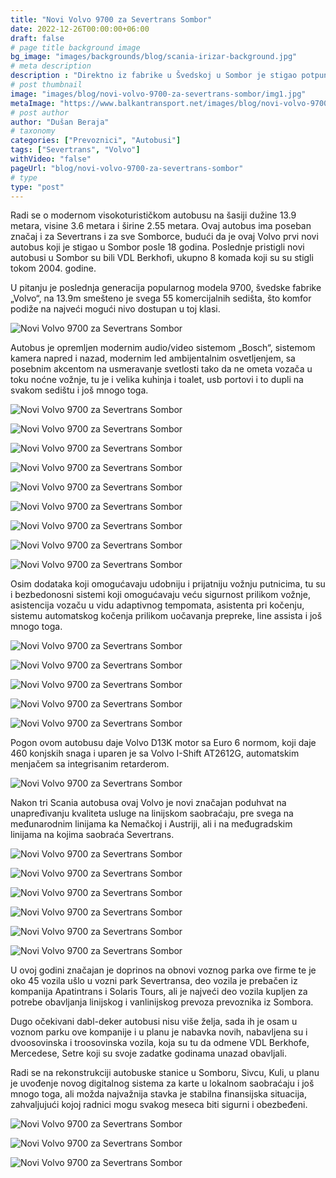 ```yaml
---
title: "Novi Volvo 9700 za Severtrans Sombor"
date: 2022-12-26T00:00:00+06:00
draft: false
# page title background image
bg_image: "images/backgrounds/blog/scania-irizar-background.jpg"
# meta description
description : "Direktno iz fabrike u Švedskoj u Sombor je stigao potpuno novi Volvo 9700 poslednje generacije."
# post thumbnail
image: "images/blog/novi-volvo-9700-za-severtrans-sombor/img1.jpg"
metaImage: "https://www.balkantransport.net/images/blog/novi-volvo-9700-za-severtrans-sombor/img1.jpg"
# post author
author: "Dušan Beraja"
# taxonomy
categories: ["Prevoznici", "Autobusi"]
tags: ["Severtrans", "Volvo"]
withVideo: "false"
pageUrl: "blog/novi-volvo-9700-za-severtrans-sombor"
# type
type: "post"
---
```


Radi se o modernom visokoturističkom autobusu na šasiji dužine 13.9 metara, visine 3.6 metara i širine 2.55 metara. Ovaj autobus ima poseban značaj i za Severtrans i za sve Somborce, budući da je ovaj Volvo prvi novi autobus koji je stigao u Sombor posle 18 godina. Poslednje pristigli novi autobusi u Sombor su bili VDL Berkhofi, ukupno 8 komada koji su su stigli tokom 2004. godine.

U pitanju je poslednja generacija popularnog modela 9700, švedske fabrike „Volvo“, na 13.9m smešteno je svega 55 komercijalnih sedišta, što komfor podiže na najveći mogući nivo dostupan u toj klasi.

![Novi Volvo 9700 za Severtrans Sombor](/images/blog/novi-volvo-9700-za-severtrans-sombor/img2.jpg "Novi Volvo 9700 za Severtrans Sombor")

Autobus je opremljen modernim audio/video sistemom „Bosch“, sistemom kamera napred i nazad, modernim led ambijentalnim osvetljenjem, sa posebnim akcentom na usmeravanje svetlosti tako da ne ometa vozača u toku noćne vožnje, tu je i velika kuhinja i toalet, usb portovi i to dupli na svakom sedištu i još mnogo toga.

![Novi Volvo 9700 za Severtrans Sombor](/images/blog/novi-volvo-9700-za-severtrans-sombor/img3.jpg "Novi Volvo 9700 za Severtrans Sombor")

![Novi Volvo 9700 za Severtrans Sombor](/images/blog/novi-volvo-9700-za-severtrans-sombor/img4.jpg "Novi Volvo 9700 za Severtrans Sombor")

![Novi Volvo 9700 za Severtrans Sombor](/images/blog/novi-volvo-9700-za-severtrans-sombor/img5.jpg "Novi Volvo 9700 za Severtrans Sombor")

![Novi Volvo 9700 za Severtrans Sombor](/images/blog/novi-volvo-9700-za-severtrans-sombor/img6.jpg "Novi Volvo 9700 za Severtrans Sombor")

![Novi Volvo 9700 za Severtrans Sombor](/images/blog/novi-volvo-9700-za-severtrans-sombor/img7.jpg "Novi Volvo 9700 za Severtrans Sombor")

![Novi Volvo 9700 za Severtrans Sombor](/images/blog/novi-volvo-9700-za-severtrans-sombor/img8.jpg "Novi Volvo 9700 za Severtrans Sombor")

![Novi Volvo 9700 za Severtrans Sombor](/images/blog/novi-volvo-9700-za-severtrans-sombor/img9.jpg "Novi Volvo 9700 za Severtrans Sombor")

![Novi Volvo 9700 za Severtrans Sombor](/images/blog/novi-volvo-9700-za-severtrans-sombor/img10.jpg "Novi Volvo 9700 za Severtrans Sombor")

![Novi Volvo 9700 za Severtrans Sombor](/images/blog/novi-volvo-9700-za-severtrans-sombor/img11.jpg "Novi Volvo 9700 za Severtrans Sombor")

Osim dodataka koji omogućavaju udobniju i prijatniju vožnju putnicima, tu su i bezbedonosni sistemi koji omogućavaju veću sigurnost prilikom vožnje, asistencija vozaču u vidu adaptivnog tempomata, asistenta pri kočenju, sistemu automatskog kočenja prilikom uočavanja prepreke, line assista i još mnogo toga.

![Novi Volvo 9700 za Severtrans Sombor](/images/blog/novi-volvo-9700-za-severtrans-sombor/img12.jpg "Novi Volvo 9700 za Severtrans Sombor")

![Novi Volvo 9700 za Severtrans Sombor](/images/blog/novi-volvo-9700-za-severtrans-sombor/img13.jpg "Novi Volvo 9700 za Severtrans Sombor")

![Novi Volvo 9700 za Severtrans Sombor](/images/blog/novi-volvo-9700-za-severtrans-sombor/img14.jpg "Novi Volvo 9700 za Severtrans Sombor")

![Novi Volvo 9700 za Severtrans Sombor](/images/blog/novi-volvo-9700-za-severtrans-sombor/img15.jpg "Novi Volvo 9700 za Severtrans Sombor")

![Novi Volvo 9700 za Severtrans Sombor](/images/blog/novi-volvo-9700-za-severtrans-sombor/img16.jpg "Novi Volvo 9700 za Severtrans Sombor")

Pogon ovom autobusu daje Volvo D13K motor sa Euro 6 normom, koji daje 460 konjskih snaga i uparen je sa Volvo I-Shift AT2612G, automatskim menjačem sa integrisanim retarderom.

![Novi Volvo 9700 za Severtrans Sombor](/images/blog/novi-volvo-9700-za-severtrans-sombor/img17.jpg "Novi Volvo 9700 za Severtrans Sombor")

Nakon tri Scania autobusa ovaj Volvo je novi značajan poduhvat na unapređivanju kvaliteta usluge na linijskom saobraćaju, pre svega na međunarodnim linijama ka Nemačkoj i Austriji, ali i na međugradskim linijama na kojima saobraća Severtrans. 

![Novi Volvo 9700 za Severtrans Sombor](/images/blog/novi-volvo-9700-za-severtrans-sombor/img18.jpg "Novi Volvo 9700 za Severtrans Sombor")

![Novi Volvo 9700 za Severtrans Sombor](/images/blog/novi-volvo-9700-za-severtrans-sombor/img19.jpg "Novi Volvo 9700 za Severtrans Sombor")

![Novi Volvo 9700 za Severtrans Sombor](/images/blog/novi-volvo-9700-za-severtrans-sombor/img20.jpg "Novi Volvo 9700 za Severtrans Sombor")

![Novi Volvo 9700 za Severtrans Sombor](/images/blog/novi-volvo-9700-za-severtrans-sombor/img21.jpg "Novi Volvo 9700 za Severtrans Sombor")

![Novi Volvo 9700 za Severtrans Sombor](/images/blog/novi-volvo-9700-za-severtrans-sombor/img22.jpg "Novi Volvo 9700 za Severtrans Sombor")

![Novi Volvo 9700 za Severtrans Sombor](/images/blog/novi-volvo-9700-za-severtrans-sombor/img23.jpg "Novi Volvo 9700 za Severtrans Sombor")

U ovoj godini značajan je doprinos na obnovi voznog parka ove firme te je oko 45 vozila ušlo u vozni park Severtransa, deo vozila je prebačen iz kompanija Apatintrans i Solaris Tours, ali je najveći deo vozila kupljen za potrebe obavljanja linijskog i vanlinijskog prevoza prevoznika iz Sombora.

Dugo očekivani dabl-deker autobusi nisu više želja, sada ih je osam u voznom parku ove kompanije i u planu je nabavka novih, nabavljena su i dvoosovinska i troosovinska vozila, koja su tu da odmene VDL Berkhofe, Mercedese, Setre koji su svoje zadatke godinama unazad obavljali.

Radi se na rekonstrukciji autobuske stanice u Somboru, Sivcu, Kuli, u planu je uvođenje novog digitalnog sistema za karte u lokalnom saobraćaju i još mnogo toga, ali možda najvažnija stavka je stabilna finansijska situacija, zahvaljujući kojoj radnici mogu svakog meseca biti sigurni i obezbeđeni.

![Novi Volvo 9700 za Severtrans Sombor](/images/blog/novi-volvo-9700-za-severtrans-sombor/img24.jpg "Novi Volvo 9700 za Severtrans Sombor")

![Novi Volvo 9700 za Severtrans Sombor](/images/blog/novi-volvo-9700-za-severtrans-sombor/img25.jpg "Novi Volvo 9700 za Severtrans Sombor")

![Novi Volvo 9700 za Severtrans Sombor](/images/blog/novi-volvo-9700-za-severtrans-sombor/img26.jpg "Novi Volvo 9700 za Severtrans Sombor")
